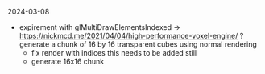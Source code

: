 2024-03-08
- expirement with glMultiDrawElementsIndexed -> https://nickmcd.me/2021/04/04/high-performance-voxel-engine/
? generate a chunk of 16 by 16 transparent cubes using normal rendering
  + fix render with indices this needs to be added still
  - generate 16x16 chunk
